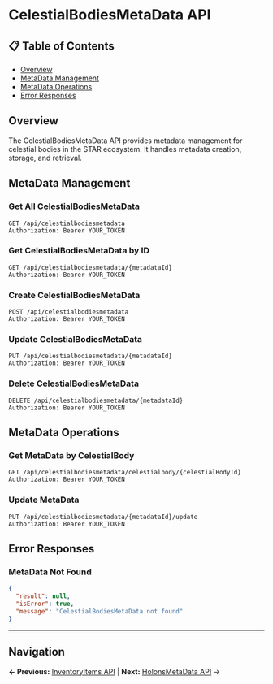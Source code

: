 # CelestialBodiesMetaData API

## 📋 **Table of Contents**

- [Overview](#overview)
- [MetaData Management](#metadata-management)
- [MetaData Operations](#metadata-operations)
- [Error Responses](#error-responses)

## Overview

The CelestialBodiesMetaData API provides metadata management for celestial bodies in the STAR ecosystem. It handles metadata creation, storage, and retrieval.

## MetaData Management

### Get All CelestialBodiesMetaData
```http
GET /api/celestialbodiesmetadata
Authorization: Bearer YOUR_TOKEN
```

### Get CelestialBodiesMetaData by ID
```http
GET /api/celestialbodiesmetadata/{metadataId}
Authorization: Bearer YOUR_TOKEN
```

### Create CelestialBodiesMetaData
```http
POST /api/celestialbodiesmetadata
Authorization: Bearer YOUR_TOKEN
```

### Update CelestialBodiesMetaData
```http
PUT /api/celestialbodiesmetadata/{metadataId}
Authorization: Bearer YOUR_TOKEN
```

### Delete CelestialBodiesMetaData
```http
DELETE /api/celestialbodiesmetadata/{metadataId}
Authorization: Bearer YOUR_TOKEN
```

## MetaData Operations

### Get MetaData by CelestialBody
```http
GET /api/celestialbodiesmetadata/celestialbody/{celestialBodyId}
Authorization: Bearer YOUR_TOKEN
```

### Update MetaData
```http
PUT /api/celestialbodiesmetadata/{metadataId}/update
Authorization: Bearer YOUR_TOKEN
```

## Error Responses

### MetaData Not Found
```json
{
  "result": null,
  "isError": true,
  "message": "CelestialBodiesMetaData not found"
}
```

---

## Navigation

**← Previous:** [InventoryItems API](InventoryItems-API.md) | **Next:** [HolonsMetaData API](HolonsMetaData-API.md) →
